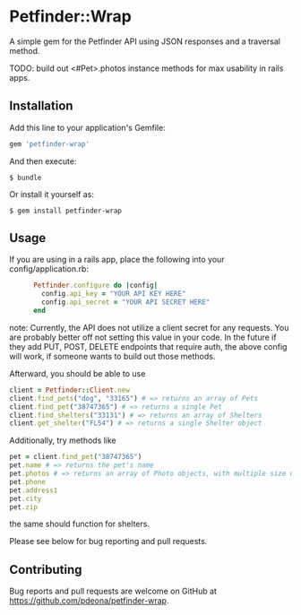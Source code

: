 # Petfinder::Wrap

A simple gem for the Petfinder API using JSON responses and a traversal method.

TODO: build out <#Pet>.photos instance methods for max usability in rails apps.

## Installation

Add this line to your application's Gemfile:

```ruby
gem 'petfinder-wrap'
```

And then execute:

    $ bundle

Or install it yourself as:

    $ gem install petfinder-wrap

## Usage

If you are using in a rails app, place the following into your config/application.rb:

```ruby
      Petfinder.configure do |config|
        config.api_key = "YOUR API KEY HERE"
        config.api_secret = "YOUR API SECRET HERE"
      end
```
note: Currently, the API does not utilize a client secret for any requests. You are probably better off not setting this value in your code. In the future if they add PUT, POST, DELETE endpoints that require auth, the above config will work, if someone wants to build out those methods.

Afterward, you should be able to use
```ruby
client = Petfinder::Client.new
client.find_pets("dog", "33165") # => returns an array of Pets
client.find_pet("38747365") # => returns a single Pet
client.find_shelters("33131") # => returns an array of Shelters
client.get_shelter("FL54") # => returns a single Shelter object
```

Additionally, try methods like
```ruby
pet = client.find_pet("38747365")
pet.name # => returns the pet's name
pet.photos # => returns an array of Photo objects, with multiple size urls accessible by .small, .medium, .large, .thumbnail, .tiny
pet.phone
pet.address1
pet.city
pet.zip
```
the same should function for shelters.

Please see below for bug reporting and pull requests.
## Contributing

Bug reports and pull requests are welcome on GitHub at https://github.com/pdeona/petfinder-wrap.
